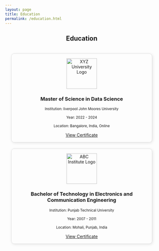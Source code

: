 ```yaml
---
layout: page
title: Education
permalink: /education.html
---
```


<h2 style="text-align: center;">Education</h2>

<div style="display: grid; grid-template-columns: repeat(auto-fit, minmax(250px, 1fr)); gap: 20px; justify-content: center; align-items: center; padding: 20px;">

  <div style="text-align: center; border: 1px solid #ddd; padding: 15px; border-radius: 10px; box-shadow: 2px 2px 10px rgba(0, 0, 0, 0.1);">
    <img src="{{ "/assets/img/Liverpool John Moores University.jpg" | relative_url }}" width="100" alt="XYZ University Logo">
    <h3>Master of Science in Data Science</h3>
    <p><small>Institution: liverpool John Moores University</small></p>
    <p><small>Year: 2022 - 2024</small></p>
    <p><small>Location: Bangalore, India, Online</small></p>
    <a href="{{ "/assets/img/LJMU_DS.jpg" | relative_url }}" target="_blank">View Certificate</a>
  </div>

  <div style="text-align: center; border: 1px solid #ddd; padding: 15px; border-radius: 10px; box-shadow: 2px 2px 10px rgba(0, 0, 0, 0.1);">
    <img src="{{ "/assets/img/ptu.jpg" | relative_url }}" width="100" alt="ABC Institute Logo">
    <h3>Bachelor of Technology in Electronics and Communication Engineering</h3>
    <p><small>Institution: Punjab Technical University</small></p>
    <p><small>Year: 2007 - 2011</small></p>
    <p><small>Location: Mohali, Punjab, India</small></p>
    <a href="{{ "/assets/img/BTECH.jpg" | relative_url }}" target="_blank">View Certificate</a>
  </div>

</div>
